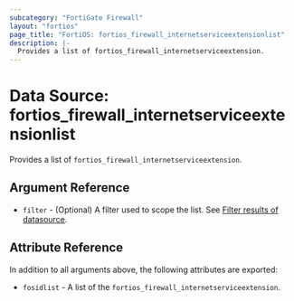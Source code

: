 ```yaml
---
subcategory: "FortiGate Firewall"
layout: "fortios"
page_title: "FortiOS: fortios_firewall_internetserviceextensionlist"
description: |-
  Provides a list of fortios_firewall_internetserviceextension.
---
```


# Data Source: fortios_firewall_internetserviceextensionlist
Provides a list of `fortios_firewall_internetserviceextension`.

## Argument Reference

* `filter` - (Optional) A filter used to scope the list. See [Filter results of datasource](https://registry.terraform.io/providers/fortinetdev/fortios/latest/docs/guides/fgt_filter).

## Attribute Reference

In addition to all arguments above, the following attributes are exported:

* `fosidlist` -  A list of the `fortios_firewall_internetserviceextension`.
